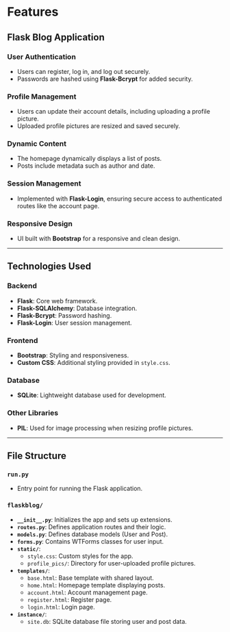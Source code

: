 # Features

## Flask Blog Application

### User Authentication
- Users can register, log in, and log out securely.
- Passwords are hashed using **Flask-Bcrypt** for added security.

### Profile Management
- Users can update their account details, including uploading a profile picture.
- Uploaded profile pictures are resized and saved securely.

### Dynamic Content
- The homepage dynamically displays a list of posts.
- Posts include metadata such as author and date.

### Session Management
- Implemented with **Flask-Login**, ensuring secure access to authenticated routes like the account page.

### Responsive Design
- UI built with **Bootstrap** for a responsive and clean design.

---

## Technologies Used

### Backend
- **Flask**: Core web framework.
- **Flask-SQLAlchemy**: Database integration.
- **Flask-Bcrypt**: Password hashing.
- **Flask-Login**: User session management.

### Frontend
- **Bootstrap**: Styling and responsiveness.
- **Custom CSS**: Additional styling provided in `style.css`.

### Database
- **SQLite**: Lightweight database used for development.

### Other Libraries
- **PIL**: Used for image processing when resizing profile pictures.

---

## File Structure

### `run.py`
- Entry point for running the Flask application.

### `flaskblog/`
- **`__init__.py`**: Initializes the app and sets up extensions.
- **`routes.py`**: Defines application routes and their logic.
- **`models.py`**: Defines database models (User and Post).
- **`forms.py`**: Contains WTForms classes for user input.
- **`static/`**:
  - `style.css`: Custom styles for the app.
  - `profile_pics/`: Directory for user-uploaded profile pictures.
- **`templates/`**:
  - `base.html`: Base template with shared layout.
  - `home.html`: Homepage template displaying posts.
  - `account.html`: Account management page.
  - `register.html`: Register page.
  - `login.html`: Login page.
- **`instance/`**:
  - `site.db`: SQLite database file storing user and post data.


